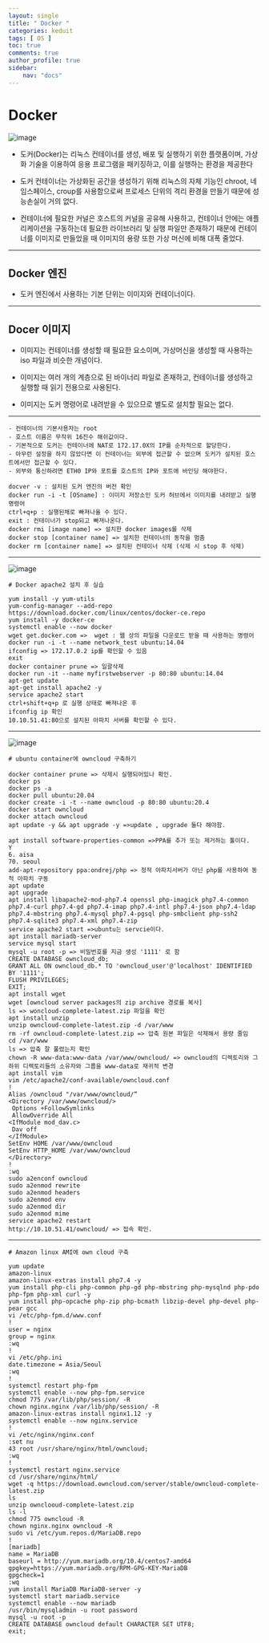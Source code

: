 ```yaml
---
layout: single
title: " Docker "
categories: keduit
tags: [ OS ]
toc: true 
comments: true
author_profile: true
sidebar:
    nav: "docs"
---
```


# Docker

![image](https://user-images.githubusercontent.com/128279031/236733725-e5e73fd2-81c2-47b6-8ca5-bc5357ffb3df.png)

* 도커(Docker)는 리눅스 컨테이너를 생성, 배포 및 실행하기 위한 플랫폼이며, 가상화 기술을 이용하여 응용 프로그램을 패키징하고, 이를 실행하는 환경을 제공한다

* 도커 컨테이너는 가상화된 공간을 생성하기 위해 리눅스의 자체 기능인 chroot, 네임스페이스, croup를 사용함으로써 프로세스 단위의 격리 환경을 만들기 때문에 성능손실이 거의 없다.

* 컨테이너에 필요한 커널은 호스트의 커널을 공유해 사용하고, 컨테이너 안에는 애플리케이션을 구동하는데 필요한 라이브러리 및 실행 파일만 존재하기 때문에 컨테이너를 이미지로 만들었을 때 이미지의 용량 또한 가상 머신에 비해 대폭 줄었다.

---


## Docker 엔진

* 도커 엔진에서 사용하는 기본 단위는 이미지와 컨테이너이다.

---

## Docer 이미지

* 이미지는 컨테이너를 생성할 때 필요한 요소이며, 가상머신을 생성할 때 사용하는 iso 파일과 비슷한 개념이다.

* 이미지는 여러 개의 계층으로 된 바이너리 파일로 존재하고, 컨테이너를 생성하고 실행할 때 읽기 전용으로 사용된다.

* 이미지는 도커 명령어로 내려받을 수 있으므로 별도로 설치할 필요는 없다.

---

```
- 컨테이너의 기본사용자는 root
- 호스트 이름은 무작위 16진수 해쉬값이다.
- 기본적으로 도커는 컨테이너에 NAT로 172.17.0X의 IP를 순차적으로 할당한다.
- 아무런 설정을 하지 않았다면 이 컨테이너는 외부에 접근할 수 없으며 도커가 설치된 호스트에서만 접근할 수 있다.
- 외부와 통신하려면 ETH0 IP와 포트를 호스트의 IP와 포트에 바인딩 해야한다.
```

```
docver -v : 설치된 도커 엔진의 버전 확인
docker run -i -t [OSname] : 이미지 저장소인 도커 허브에서 이미지를 내려받고 실행 명령어
ctrl+q+p : 실행된채로 빠져나올 수 있다. 
exit : 컨테이너가 stop되고 빠져나온다. 
docker rmi [image name] => 설치한 docker images를 삭제
docker stop [container name] => 설치한 컨테이너의 동작을 멈춤
docker rm [container name] => 설치된 컨테이너 삭제 (삭제 시 stop 후 삭제)
```


---

![image](https://user-images.githubusercontent.com/128279031/236733046-02bd8538-b57b-4d67-8ede-38532af2a666.png)

```
# Docker apache2 설치 후 실습

yum install -y yum-utils
yum-config-manager --add-repo https://download.docker.com/linux/centos/docker-ce.repo
yum install -y docker-ce
systemctl enable --now docker
wget get.docker.com =>  wget : 웹 상의 파일을 다운로드 받을 때 사용하는 명령어
docker run -i -t --name network_test ubuntu:14.04
ifconfig => 172.17.0.2 ip를 확인할 수 있음
exit
docker container prune => 일괄삭제
docker run -it --name myfirstwebserver -p 80:80 ubuntu:14.04
apt-get update
apt-get install apache2 -y
service apache2 start
ctrl+shift+q+p 로 실행 상태로 빠져나온 후
ifconfig ip 확인
10.10.51.41:80으로 설치된 아파치 서버를 확인할 수 있다.
```


---

![image](https://user-images.githubusercontent.com/128279031/236742318-9c21ea21-5273-4f23-93e3-0d2877e7493d.png)

```
# ubuntu container에 owncloud 구축하기

docker container prune => 삭제시 실행되어있나 확인.
docker ps
docker ps -a
docker pull ubuntu:20.04
docker create -i -t --name owncloud -p 80:80 ubuntu:20.4
docker start owncloud
docker attach owncloud
apt update -y && apt upgrade -y =>update , upgrade 둘다 해야함.

apt install software-properties-common =>PPA를 추가 또는 제거하는 툴이다.
Y
6. aisa
70. seoul
add-apt-repository ppa:ondrej/php => 정적 아파치서버가 아닌 php를 사용하여 동적 아파치 구동
apt update
apt upgrade
apt install libapache2-mod-php7.4 openssl php-imagick php7.4-common php7.4-curl php7.4-gd php7.4-imap php7.4-intl php7.4-json php7.4-ldap php7.4-mbstring php7.4-mysql php7.4-pgsql php-smbclient php-ssh2 php7.4-sqlite3 php7.4-xml php7.4-zip
service apache2 start =>ubuntu는 servcie이다.
apt install mariadb-server
service mysql start
mysql -u root -p => 비밀번호를 지금 생성 '1111' 로 함
CREATE DATABASE owncloud_db;
GRANT ALL ON owncloud_db.* TO 'owncloud_user'@'localhost' IDENTIFIED BY '1111';
FLUSH PRIVILEGES;
EXIT;
apt install wget
wget [owncloud server packages의 zip archive 경로를 복사]
ls => woncloud-complete-latest.zip 파일을 확인
apt install unzip
unzip owncloud-complete-latest.zip -d /var/www
rm -rf owncloud-complete-latest.zip => 압축 원본 파일은 삭제해서 용량 줄임
cd /var/www
ls => 압축 잘 풀렸는지 확인
chown -R www-data:www-data /var/www/owncloud/ => owncloud의 디렉토리와 그 하위 디렉토리들의 소유자와 그룹을 www-data로 재귀적 변경
apt install vim
vim /etc/apache2/conf-available/owncloud.conf
!
Alias /owncloud "/var/www/owncloud/“
<Directory /var/www/owncloud/>
 Options +FollowSymlinks
 AllowOverride All
<IfModule mod_dav.c>
 Dav off
</IfModule>
SetEnv HOME /var/www/owncloud
SetEnv HTTP_HOME /var/www/owncloud
</Directory>
!
:wq
sudo a2enconf owncloud
sudo a2enmod rewrite
sudo a2enmod headers
sudo a2enmod env
sudo a2enmod dir
sudo a2enmod mime
service apache2 restart
http://10.10.51.41/owncloud/ => 접속 확인.
```

---

```
# Amazon linux AMI에 own cloud 구축

yum update
amazon-linux
amazon-linux-extras install php7.4 -y
yum install php-cli php-common php-gd php-mbstring php-mysqlnd php-pdo 
php-fpm php-xml curl -y
yum install php-opcache php-zip php-bcmath libzip-devel php-devel php-pear gcc
vi /etc/php-fpm.d/www.conf
!
user = nginx
group = nginx
:wq
!
vi /etc/php.ini
date.timezone = Asia/Seoul
:wq
!
systemctl restart php-fpm
systemctl enable --now php-fpm.service
chmod 775 /var/lib/php/session/ -R
chown nginx.nginx /var/lib/php/session/ -R
amazon-linux-extras install nginx1.12 -y
systemctl enable --now nginx.service
!
vi /etc/nginx/nginx.conf
:set nu
43 root /usr/share/nginx/html/owncloud;
:wq
!
systemctl restart nginx.service
cd /usr/share/nginx/html/
wget -q https://download.owncloud.com/server/stable/owncloud-complete-latest.zip
ls 
unzip ownclooud-complete-latest.zip
ls -l
chmod 775 owncloud -R
chown nginx.nginx owncloud -R
sudo vi /etc/yum.repos.d/MariaDB.repo
!
[mariadb]
name = MariaDB
baseurl = http://yum.mariadb.org/10.4/centos7-amd64
gpgkey=https://yum.mariadb.org/RPM-GPG-KEY-MariaDB
gpgcheck=1
:wq
yum install MariaDB MariaDB-server -y
systemctl start mariadb.service
systemctl enable --now mariadb
/usr/bin/mysqladmin -u root password
mysql -u root -p
CREATE DATABASE owncloud default CHARACTER SET UTF8;
exit;
```